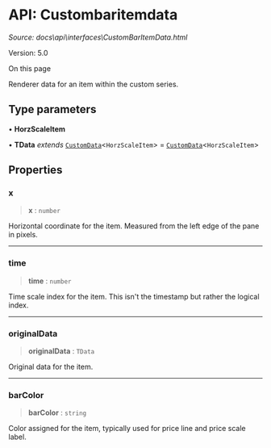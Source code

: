 # API: Custombaritemdata

*Source: docs\api\interfaces\CustomBarItemData.html*

Version: 5.0

On this page

Renderer data for an item within the custom series.

## Type parameters[​](CustomBarItemData.html#type-parameters "Direct link to Type parameters")

• **HorzScaleItem**

• **TData** _extends_ [`CustomData`](CustomData.md)<`HorzScaleItem`> = [`CustomData`](CustomData.md)<`HorzScaleItem`>

## Properties[​](CustomBarItemData.html#properties "Direct link to Properties")

### x[​](CustomBarItemData.html#x "Direct link to x")

> **x** : `number`

Horizontal coordinate for the item. Measured from the left edge of the pane in pixels.

* * *

### time[​](CustomBarItemData.html#time "Direct link to time")

> **time** : `number`

Time scale index for the item. This isn't the timestamp but rather the logical index.

* * *

### originalData[​](CustomBarItemData.html#originaldata "Direct link to originalData")

> **originalData** : `TData`

Original data for the item.

* * *

### barColor[​](CustomBarItemData.html#barcolor "Direct link to barColor")

> **barColor** : `string`

Color assigned for the item, typically used for price line and price scale label.
